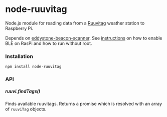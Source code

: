 # node-ruuvitag
Node.js module for reading data from a [Ruuvitag](http://tag.ruuvi.com) 
weather station to Raspberry Pi.

Depends on [eddystone-beacon-scanner](https://github.com/sandeepmistry/node-eddystone-beacon-scanner). See [instructions](https://github.com/sandeepmistry/noble) on
 how to enable BLE on RasPi and how to run without root.


### Installation

```
npm install node-ruuvitag
```


### API

##### ruuvi.findTags()

Finds available ruuvitags. Returns a promise which is resolved with an
array of ```ruuviTag``` objects.
